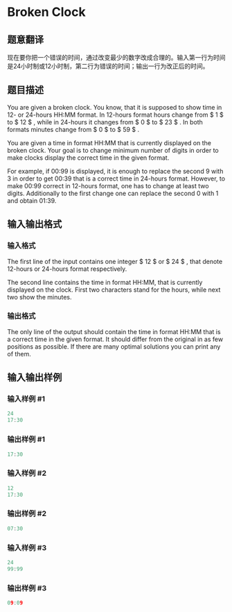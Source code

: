 # Broken Clock

## 题意翻译

现在要你把一个错误的时间，通过改变最少的数字改成合理的。输入第一行为时间是24小时制或12小时制，第二行为错误的时间；输出一行为改正后的时间。

## 题目描述

You are given a broken clock. You know, that it is supposed to show time in 12- or 24-hours HH:MM format. In 12-hours format hours change from $ 1 $ to $ 12 $ , while in 24-hours it changes from $ 0 $ to $ 23 $ . In both formats minutes change from $ 0 $ to $ 59 $ .

You are given a time in format HH:MM that is currently displayed on the broken clock. Your goal is to change minimum number of digits in order to make clocks display the correct time in the given format.

For example, if 00:99 is displayed, it is enough to replace the second 9 with 3 in order to get 00:39 that is a correct time in 24-hours format. However, to make 00:99 correct in 12-hours format, one has to change at least two digits. Additionally to the first change one can replace the second 0 with 1 and obtain 01:39.

## 输入输出格式

### 输入格式

The first line of the input contains one integer $ 12 $ or $ 24 $ , that denote 12-hours or 24-hours format respectively.

The second line contains the time in format HH:MM, that is currently displayed on the clock. First two characters stand for the hours, while next two show the minutes.

### 输出格式

The only line of the output should contain the time in format HH:MM that is a correct time in the given format. It should differ from the original in as few positions as possible. If there are many optimal solutions you can print any of them.

## 输入输出样例

### 输入样例 #1

```cpp
24
17:30

```
### 输出样例 #1

```cpp
17:30

```
### 输入样例 #2

```cpp
12
17:30

```
### 输出样例 #2

```cpp
07:30

```
### 输入样例 #3

```cpp
24
99:99

```
### 输出样例 #3

```cpp
09:09

```
